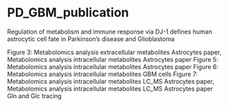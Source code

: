 # PD_GBM_publication


Regulation of metabolism and immune response via DJ-1 defines human astrocytic cell fate 
in Parkinson’s disease and Glioblastoma  



Figure 3: Metabolomics analysis extracellular metabolites Astrocytes paper, Metabolomics analysis intracellular metabolites Astrocytes paper
Figure 5: Metabolomics analysis intracellular metabolites Astrocytes paper
Figure 6: Metabolomics analysis intracellular metabolites GBM cells
Figure 7: Metabolomics analysis intracellular metabolites LC_MS Astrocytes paper, Metabolomics analysis intracellular metabolites LC_MS Astrocytes paper Gln and Glc tracing





